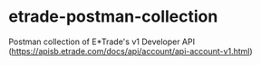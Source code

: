 # etrade-postman-collection
Postman collection of E*Trade's v1 Developer API (https://apisb.etrade.com/docs/api/account/api-account-v1.html)
